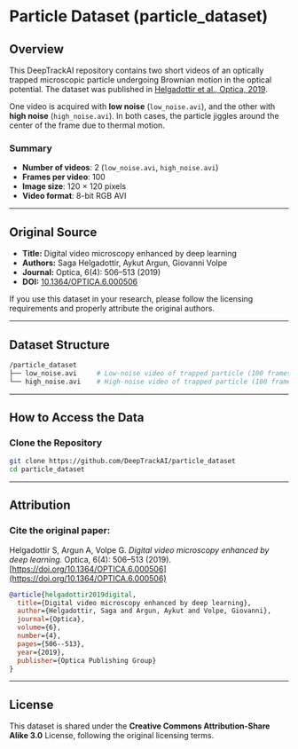 # Particle Dataset (particle_dataset)

## Overview

This DeepTrackAI repository contains two short videos of an optically trapped microscopic particle undergoing Brownian motion in the optical potential. The dataset was published in [Helgadottir et al., Optica, 2019](https://doi.org/10.1364/OPTICA.6.000506). 

One video is acquired with **low noise** (`low_noise.avi`), and the other with **high noise** (`high_noise.avi`). In both cases, the particle jiggles around the center of the frame due to thermal motion.

### Summary
- **Number of videos**: 2 (`low_noise.avi`, `high_noise.avi`)  
- **Frames per video**: 100  
- **Image size**: 120 × 120 pixels  
- **Video format**: 8-bit RGB AVI  

---

## Original Source

- **Title:** Digital video microscopy enhanced by deep learning  
- **Authors:** Saga Helgadottir, Aykut Argun, Giovanni Volpe  
- **Journal:** Optica, 6(4): 506–513 (2019)  
- **DOI:** [10.1364/OPTICA.6.000506](https://doi.org/10.1364/OPTICA.6.000506)

If you use this dataset in your research, please follow the licensing requirements and properly attribute the original authors.

---

## Dataset Structure

```bash
/particle_dataset  
├── low_noise.avi     # Low-noise video of trapped particle (100 frames)  
└── high_noise.avi    # High-noise video of trapped particle (100 frames)
```

---

## How to Access the Data

### Clone the Repository
```bash
git clone https://github.com/DeepTrackAI/particle_dataset
cd particle_dataset
```

---

## Attribution

### Cite the original paper:
Helgadottir S, Argun A, Volpe G. *Digital video microscopy enhanced by deep learning.* Optica, 6(4): 506–513 (2019). [https://doi.org/10.1364/OPTICA.6.000506](https://doi.org/10.1364/OPTICA.6.000506)

```bibtex
@article{helgadottir2019digital,
  title={Digital video microscopy enhanced by deep learning},
  author={Helgadottir, Saga and Argun, Aykut and Volpe, Giovanni},
  journal={Optica},
  volume={6},
  number={4},
  pages={506--513},
  year={2019},
  publisher={Optica Publishing Group}
}
```

---

## License

This dataset is shared under the **Creative Commons Attribution-Share Alike 3.0** License, following the original licensing terms.
